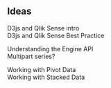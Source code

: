 ## Ideas  

D3js and Qlik Sense intro  
D3js and Qlik Sense Best Practice  
  
Understanding the Engine API  
Multipart series?  
  
Working with Pivot Data  
Working with Stacked Data 